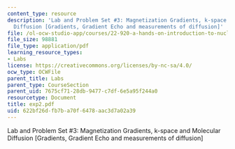 ```yaml
---
content_type: resource
description: 'Lab and Problem Set #3: Magnetization Gradients, k-space and Molecular
  Diffusion [Gradients, Gradient Echo and measurements of diffusion]'
file: /ol-ocw-studio-app/courses/22-920-a-hands-on-introduction-to-nuclear-magnetic-resonance-january-iap-1997/622bf26dfb7ba70f6478aac3d7a02a39_exp2.pdf
file_size: 98881
file_type: application/pdf
learning_resource_types:
- Labs
license: https://creativecommons.org/licenses/by-nc-sa/4.0/
ocw_type: OCWFile
parent_title: Labs
parent_type: CourseSection
parent_uid: 7675cf71-28db-9477-c7df-6e5a95f244a0
resourcetype: Document
title: exp2.pdf
uid: 622bf26d-fb7b-a70f-6478-aac3d7a02a39
---
```

Lab and Problem Set #3: Magnetization Gradients, k-space and Molecular Diffusion [Gradients, Gradient Echo and measurements of diffusion]